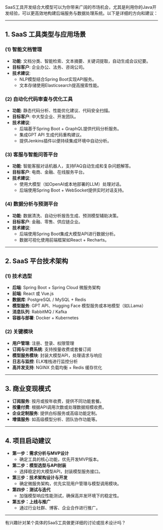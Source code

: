 SaaS工具开发结合大模型可以为你带来广阔的市场机会，尤其是利用你的Java开发经验，可以更高效地构建后端服务与数据处理系统。以下是详细的方向和建议：

---

## **1. SaaS 工具类型与应用场景**

### **(1) 智能文档管理**
- **功能**: 文档分类、智能检索、文本摘要、关键词提取，自动生成会议纪要。
- **目标客户**: 企业办公、法务、咨询公司。
- **技术建议**:
    - NLP模型结合Spring Boot实现API服务。
    - 文本存储使用Elasticsearch提高搜索性能。

### **(2) 自动化代码审查与优化工具**
- **功能**: 静态代码分析、性能优化建议、代码安全扫描。
- **目标客户**: 中大型企业、开发团队。
- **技术建议**:
    - 后端基于Spring Boot + GraphQL提供代码分析服务。
    - 集成GPT API 生成代码重构建议。
    - 提供Jenkins插件以便持续集成环境中自动分析。

### **(3) 客服与智能问答平台**
- **功能**: 智能客服对话机器人，支持FAQ自动生成和复杂问题解答。
- **目标客户**: 电商、金融、在线服务平台。
- **技术建议**:
    - 使用大模型（如OpenAI或本地部署的LLM）处理对话。
    - 后端使用Spring Boot + WebSocket提供实时对话支持。

### **(4) 数据分析与预测平台**
- **功能**: 数据清洗、自动分析报告生成、预测模型辅助决策。
- **目标客户**: 金融、零售、供应链企业。
- **技术建议**:
    - 后端使用Spring Boot集成大模型API进行数据分析。
    - 数据可视化使用前端框架如React + Recharts。

---

## **2. SaaS 平台技术架构**

### **(1) 技术选型**
- **后端**: Spring Boot + Spring Cloud 微服务架构
- **前端**: React 或 Vue.js
- **数据库**: PostgreSQL / MySQL + Redis
- **模型服务**: GPT API、Hugging Face 模型服务或本地模型（如LLama）
- **消息队列**: RabbitMQ / Kafka
- **容器与部署**: Docker + Kubernetes

### **(2) 关键模块**
- **用户管理**: 注册、登录、权限管理
- **订阅与计费系统**: 支持按量收费或套餐订阅
- **模型服务模块**: 封装大模型API，处理请求与响应
- **日志与监控**: ELK堆栈进行监控分析
- **高并发支持**: NGINX 负载均衡 + Redis 缓存优化

---

## **3. 商业变现模式**
- **订阅服务**: 按月或按年收费，提供不同功能套餐。
- **按量付费**: 根据API调用次数或处理数据规模收费。
- **企业定制服务**: 提供白标服务或高级功能定制。
- **增值服务**: 如高级模型分析、团队协作功能等。

---

## **4. 项目启动建议**
- **第一步：需求分析与MVP设计**
    - 确定工具的核心功能，优先开发MVP版本。
- **第二步：模型选型与API封装**
    - 选择稳定的大模型API，封装模型服务接口。
- **第三步：技术架构设计与开发**
    - 确定微服务架构，优先实现用户管理与模型调用模块。
- **第四步：测试与迭代**
    - 加强模型响应性能测试，确保高并发环境下的稳定性。
- **第五步：上线与推广**
    - 通过行业社群、博客、企业合作进行推广。

---

有兴趣针对某个具体的SaaS工具做更详细的讨论或技术设计吗？